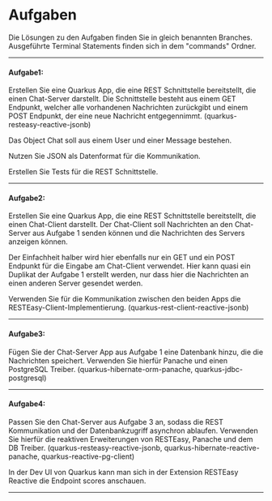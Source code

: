 # Aufgaben

Die Lösungen zu den Aufgaben finden Sie in gleich benannten Branches. 
Ausgeführte Terminal Statements finden sich in dem "commands" Ordner.

---

#### Aufgabe1:

Erstellen Sie eine Quarkus App, die eine REST Schnittstelle bereitstellt, die einen Chat-Server darstellt.
Die Schnittstelle besteht aus einem GET Endpunkt, welcher alle vorhandenen Nachrichten zurückgibt und einem POST Endpunkt, der eine neue Nachricht entgegennimmt. (quarkus-resteasy-reactive-jsonb)

Das Object Chat soll aus einem User und einer Message bestehen.

Nutzen Sie JSON als Datenformat für die Kommunikation.

Erstellen Sie Tests für die REST Schnittstelle.

---

#### Aufgabe2:

Erstellen Sie eine Quarkus App, die eine REST Schnittstelle bereitstellt, die einen Chat-Client darstellt.
Der Chat-Client soll Nachrichten an den Chat-Server aus Aufgabe 1 senden können und die Nachrichten des Servers anzeigen können.

Der Einfachheit halber wird hier ebenfalls nur ein GET und ein POST Endpunkt für die Eingabe am Chat-Client verwendet.
Hier kann quasi ein Duplikat der Aufgabe 1 erstellt werden, nur dass hier die Nachrichten an einen anderen Server gesendet werden.

Verwenden Sie für die Kommunikation zwischen den beiden Apps die RESTEasy-Client-Implementierung. (quarkus-rest-client-reactive-jsonb)

--- 

#### Aufgabe3:

Fügen Sie der Chat-Server App aus Aufgabe 1 eine Datenbank hinzu, die die Nachrichten speichert.
Verwenden Sie hierfür Panache und einen PostgreSQL Treiber.
(quarkus-hibernate-orm-panache, quarkus-jdbc-postgresql)

---

#### Aufgabe4:

Passen Sie den Chat-Server aus Aufgabe 3 an, sodass die REST Kommunikation und der Datenbankzugriff asynchron ablaufen.
Verwenden Sie hierfür die reaktiven Erweiterungen von RESTEasy, Panache und dem DB Treiber.
(quarkus-resteasy-reactive-jsonb, quarkus-hibernate-reactive-panache, quarkus-reactive-pg-client)

In der Dev UI von Quarkus kann man sich in der Extension RESTEasy Reactive die Endpoint scores anschauen.

---